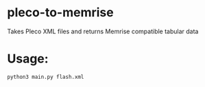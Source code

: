 # pleco-to-memrise
Takes Pleco XML files and returns Memrise compatible tabular data

# Usage:
```bash
python3 main.py flash.xml
```
